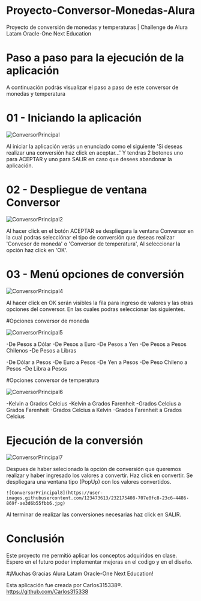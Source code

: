 # Proyecto-Conversor-Monedas-Alura
Proyecto de conversión de monedas y temperaturas | Challenge de Alura Latam Oracle-One Next Education 

# Paso a paso para la ejecución de la aplicación
  
  A continuación podrás visualizar el paso a paso de este conversor de monedas y temperatura

# 01 - Iniciando la aplicación
  
  ![ConversorPrincipal](https://user-images.githubusercontent.com/123473613/232175289-2d049ad1-20e0-4d8f-8669-3e8374d5750b.jpg)
 
  Al iniciar la aplicación verás un enunciado como el siguiente 'Si deseas realizar una conversión haz click en aceptar...'
  Y tendras 2 botones uno para ACEPTAR y uno para SALIR en caso que desees abandonar la aplicación.  

      
# 02 - Despliegue de ventana Conversor

  ![ConversorPrincipal2](https://user-images.githubusercontent.com/123473613/232175318-ba0660df-23b7-4d11-a04c-05e7c6f9a092.jpg)
 
  Al hacer click en el botón ACEPTAR se despliegara la ventana  Conversor en la cual podras selecciónar el tipo de conversión que deseas realizar 'Convesor de moneda' o 'Conversor de temperatura', Al seleccionar la opción haz click en 'OK'.
    
# 03 - Menú opciones de conversión

   ![ConversorPrincipal4](https://user-images.githubusercontent.com/123473613/232175355-7a82c878-5d18-4ca7-80e1-92d8a75bad1d.jpg)

  Al hacer click en OK serán visibles la fila para ingreso de valores y las otras opciones del conversor. En las cuales podras seleccionar las siguientes.
  
#Opciones conversor de moneda

![ConversorPrincipal5](https://user-images.githubusercontent.com/123473613/232175376-1854d18c-b2a6-4cab-8d56-e1a6c0ca968b.jpg)
 
 -De Pesos a Dólar
 -De Pesos a Euro
 -De Pesos a Yen
 -De Pesos a Pesos Chilenos
 -De Pesos a Libras
  
 -De Dólar a Pesos
 -De Euro a Pesos
 -De Yen a Pesos
 -De Peso Chileno a Pesos
 -De Libra a Pesos
 
#Opciones conversor de temperatura

![ConversorPrincipal6](https://user-images.githubusercontent.com/123473613/232175389-01a71f4f-67e4-4b87-ae14-987d8967bd25.jpg)

  
 -Kelvin a Grados Celcius
 -Kelvin a Grados Farenheit
 -Grados Celcius a Grados Farenheit
 -Grados Celcius a Kelvin
 -Grados Farenheit a Grados Celcius
  
 
# Ejecución de la conversión

![ConversorPrincipal7](https://user-images.githubusercontent.com/123473613/232175395-3aeebdea-22a8-420d-8f70-30da568c906d.jpg)

  Despues de haber selecionado la opción de conversión que queremos realizar y haber ingresado los valores a convertir. 
  Haz click en convertir. Se despliegara una ventana tipo (PopUp) con los valores convertidos.
  
    ![ConversorPrincipal8](https://user-images.githubusercontent.com/123473613/232175408-707e0fc8-23c6-4486-869f-ae3d6b55fbb6.jpg)

   
  Al terminar de realizar las conversiones necesarias haz click en SALIR.

  
  # Conclusión
  Este proyecto me permitió aplicar los conceptos adquiridos en clase. Espero en el futuro poder implementar mejoras en el codigo y en el diseño.
  
  #¡Muchas Gracias Alura Latam Oracle-One Next Education!
  
  
Esta aplicación fue creada por Carlos315338®.
https://github.com/Carlos315338
  
  
  
  
  
  
  
  
  
  
  
  
  
  
  
  
